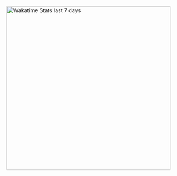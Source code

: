 <img alt="Wakatime Stats last 7 days" src="https://github-readme-stats.vercel.app/api/wakatime?username=@nikgalkin&langs_count=8&layout=compact&hide=text,smarty&theme=city_lights&custom_title=Wakatime+Stats+last+7+days" width="430px">
